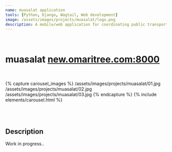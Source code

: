 ```yaml
---
name: muasalat application
tools: [Python, Django, Wagtail, Web development]
image: /assets/images/projects/muasalat/logo.png
description: A mobile/web application for coordinating public transportation in Jordan.
---
```


<br>

# muasalat **[new.omaritree.com:8000](http://new.omaritree.com:8000)**

<br>

{% capture carousel_images %}
/assets/images/projects/muasalat/01.jpg
/assets/images/projects/muasalat/02.jpg
/assets/images/projects/muasalat/03.jpg
{% endcapture %}
{% include elements/carousel.html %}

<br>
<br>


## Description

Work in progress..